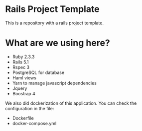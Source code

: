 # Rails Project Template

This is a repository with a rails project template.

# What are we using here?

* Ruby 2.3.3
* Rails 5.1
* Rspec 3
* PostgreSQL for database
* Haml views
* Yarn to manage javascript dependencies 
* Jquery
* Boostrap 4

We also did dockerization of this application. You can check the configuration in the file:

* Dockerfile
* docker-compose.yml

